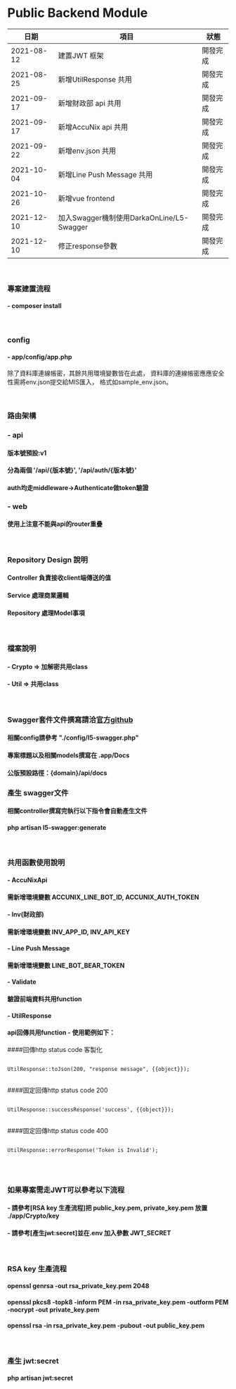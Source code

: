 # Public Backend Module
| 日期        | 項目                      | 狀態    |
| ---------- | ------------------------- | ------ |
| 2021-08-12 | 建置JWT 框架               | 開發完成 |
| 2021-08-25 | 新增UtilResponse 共用      | 開發完成 |
| 2021-09-17 | 新增財政部 api 共用         | 開發完成 |
| 2021-09-17 | 新增AccuNix api 共用       | 開發完成 |
| 2021-09-22 | 新增env.json 共用          | 開發完成 |
| 2021-10-04 | 新增Line Push Message 共用 | 開發完成 |
| 2021-10-26 | 新增vue frontend           | 開發完成 |
| 2021-12-10 | 加入Swagger機制使用DarkaOnLine/L5-Swagger             | 開發完成 |
| 2021-12-10 | 修正response參數            | 開發完成 |

<br>

### 專案建置流程
#### - composer install

<br>

### config
#### - app/config/app.php
除了資料庫連線帳密，其餘共用環境變數皆在此處，
資料庫的連線帳密應應安全性需將env.json提交給MIS匯入，
格式如sample_env.json。

<br>

### 路由架構
### - api
#### 版本號預設:v1
#### 分為兩個 '/api/{版本號}', '/api/auth/{版本號}'<br>
#### auth均走middleware->Authenticate做token驗證<br>
### - web
#### 使用上注意不能與api的router重疊

<br>

### Repository Design 說明
#### Controller 負責接收client端傳送的值
#### Service 處理商業邏輯
#### Repository 處理Model事項

<br>

### 檔案說明
#### - Crypto => 加解密共用class
#### - Util => 共用class

<br>

### Swagger套件文件撰寫請洽[官方github](https://github.com/DarkaOnLine/L5-Swagger)
#### 相關config請參考 "./config/l5-swagger.php"
#### 專案標題以及相關models撰寫在 .app/Docs
#### 公版預設路徑：{domain}/api/docs

### 產生 swagger文件
#### 相關controller撰寫完執行以下指令會自動產生文件
#### php artisan l5-swagger:generate

<br>

### 共用函數使用說明
#### - AccuNixApi
#### 需新增環境變數 ACCUNIX_LINE_BOT_ID, ACCUNIX_AUTH_TOKEN
#### - Inv(財政部)
#### 需新增環境變數 INV_APP_ID, INV_API_KEY
#### - Line Push Message
#### 需新增環境變數 LINE_BOT_BEAR_TOKEN
#### - Validate
#### 驗證前端資料共用function
#### - UtilResponse
#### api回傳共用function - 使用範例如下：
####回傳http status code 客製化
<pre>
<code>
UtilResponse::toJson(200, "response message", {{object}});
</code>
</pre>
####固定回傳http status code 200
<pre>
<code>
UtilResponse::successResponse('success', {{object}});
</code>
</pre>
####固定回傳http status code 400
<pre>
<code>
UtilResponse::errorResponse('Token is Invalid');
</code>
</pre>

<br>

### 如果專案需走JWT可以參考以下流程<br>
#### - 請參考[RSA key 生產流程]把 public_key.pem, private_key.pem 放置 ./app/Crypto/key<br>
#### - 請參考[產生jwt:secret]並在.env 加入參數 JWT_SECRET

<br>

### RSA key 生產流程
#### openssl genrsa -out rsa_private_key.pem 2048<br>
#### openssl pkcs8 -topk8 -inform PEM -in rsa_private_key.pem -outform PEM -nocrypt -out private_key.pem<br>
#### openssl rsa -in rsa_private_key.pem -pubout -out public_key.pem

<br>

### 產生 jwt:secret
#### php artisan jwt:secret

<br>

